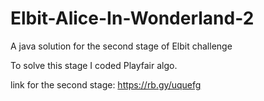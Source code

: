 # Elbit-Alice-In-Wonderland-2
 A java solution for the second stage of Elbit challenge

To solve this stage I coded Playfair algo.

link for the second stage:
https://rb.gy/uquefg